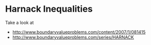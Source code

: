 Harnack Inequalities
====

Take a look at

- http://www.boundaryvalueproblems.com/content/2007/1/081415
- http://www.boundaryvalueproblems.com/series/HARNACK

